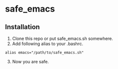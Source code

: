 # safe_emacs

## Installation
1. Clone this repo or put safe_emacs.sh somewhere.
2. Add following alias to your .bashrc.
```
alias emacs="/path/to/safe_emacs.sh"
```
3. Now you are safe.
